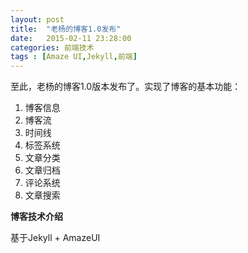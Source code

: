 ```yaml
---
layout: post
title:  "老杨的博客1.0发布"
date:   2015-02-11 23:28:00
categories: 前端技术
tags : [Amaze UI,Jekyll,前端]
---
```


至此，老杨的博客1.0版本发布了。实现了博客的基本功能：

 1. 博客信息
 2. 博客流
 3. 时间线
 3. 标签系统
 4. 文章分类
 5. 文章归档
 6. 评论系统
 7. 文章搜索
 
<!-- more -->

**博客技术介绍**

基于Jekyll + AmazeUI
